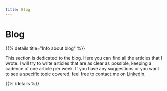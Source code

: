 ```yaml
---
title: Blog
---
```


# Blog
{{% details title="Info about blog" %}}

This section is dedicated to the blog. Here you can find all the articles that I wrote. I will try to write articles that are as clear as possible, keeping a cadence of one article per week. If you have any suggestions or you want to see a specific topic covered, feel free to contact me on [LinkedIn](https://www.linkedin.com/in/federico-melis-5779b218b/).

{{% /details %}}

